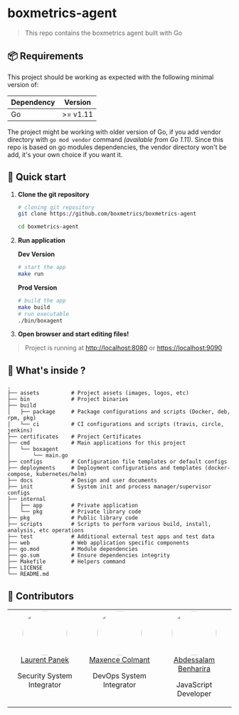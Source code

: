 # boxmetrics-agent

> This repo contains the boxmetrics agent built with Go

## 📦 Requirements

This project should be working as expected with the following minimal version of:

| Dependency | Version  |
| ---------- | :------: |
| Go         | >= v1.11 |

The project might be working with older version of Go, if you add vendor directory with `go mod vendor` command _(available from Go 1.11)_. Since this repo is based on go modules dependencies, the vendor directory won't be add, it's your own choice if you want it.

## 🚀 Quick start

1. **Clone the git repository**

   ```bash
   # cloning git repository
   git clone https://github.com/boxmetrics/boxmetrics-agent

   cd boxmetrics-agent
   ```

2. **Run application**

   **Dev Version**

   ```bash
   # start the app
   make run
   ```

   **Prod Version**

   ```bash
   # build the app
   make build
   # run executable
   ./bin/boxagent
   ```

3. **Open browser and start editing files!**

> Project is running at <http://localhost:8080> or <https://localhost:9090>

## 🧐 What's inside ?

```text
.
├── assets          # Project assets (images, logos, etc)
├── bin             # Project binaries
├── build
│   ├── package     # Package configurations and scripts (Docker, deb, rpm, pkg)
│   └── ci          # CI configurations and scripts (travis, circle, jenkins)
├── certificates    # Project Certificates
├── cmd             # Main applications for this project
│   └── boxagent
│       └── main.go
├── configs         # Configuration file templates or default configs
├── deployments     # Deployment configurations and templates (docker-compose, kubernetes/helm)
├── docs            # Design and user documents
├── init            # System init and process manager/supervisor configs
├── internal
│   ├── app         # Private application
│   └── pkg         # Private library code
├── pkg             # Public library code
├── scripts         # Scripts to perform various build, install, analysis, etc operations
├── test            # Additional external test apps and test data
├── web             # Web application specific components
├── go.mod          # Module dependencies
├── go.sum          # Ensure dependencies integrity
├── Makefile        # Helpers command
├── LICENSE
└── README.md
```

## 👥 Contributors

<table width="100%">
  <tbody width="100%">
    <tr width="100%">
      <td align="center" width="33.3333%" valign="top">
        <img style="border-radius: 50%;" width="100" height="100" src="https://github.com/Laurent-PANEK.png?s=100">
        <br>
        <a href="https://github.com/Laurent-PANEK">Laurent Panek</a>
        <p>Security System Integrator</p>
      </td>
     <td align="center" width="33.3333%" valign="top">
        <img style="border-radius: 50%;"  width="100" height="100" src="https://github.com/maxencecolmant.png?s=100">
        <br>
        <a href="https://github.com/maxencecolmant">Maxence Colmant</a>
        <p>DevOps System Integrator</p>
    </td>
          <td align="center" width="33.3333%" valign="top">
        <img style="border-radius: 50%;"  width="100" height="100" src="https://github.com/Abdessalam98.png?s=100">
        <br>
        <a href="https://github.com/Abdessalam98">Abdessalam Benharira</a>
        <p>JavaScript Developer</p>
      </td>
     </tr>
  </tbody>
</table>
